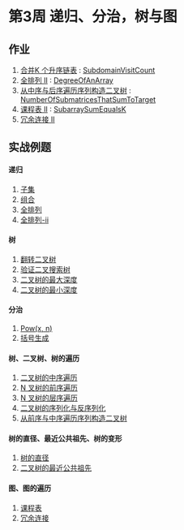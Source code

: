 # 第3周 递归、分治，树与图

## 作业

1. [合并K 个升序链表](https://leetcode.com/problems/merge-k-sorted-lists/) : [SubdomainVisitCount](./src/main/java/com/inbetter/homework/algorithm/SubdomainVisitCount.java )
2. [全排列 II](https://leetcode.com/problems/permutations-ii/) : [DegreeOfAnArray](./src/main/java/com/inbetter/homework/algorithm/DegreeOfAnArray.java)
3. [从中序与后序遍历序列构造二叉树](https://leetcode.com/problems/construct-binary-tree-from-inorder-and-postorder-traversal/) : [NumberOfSubmatricesThatSumToTarget](./src/main/java/com/inbetter/homework/algorithm/NumberOfSubmatricesThatSumToTarget.java)
4. [课程表 II](https://leetcode.com/problems/course-schedule-ii/) : [SubarraySumEqualsK](./src/main/java/com/inbetter/homework/algorithm/SubarraySumEqualsK.java)
5. [冗余连接 II](https://leetcode.com/problems/redundant-connection-ii/)

## 实战例题

#### 递归

1. [子集](https://leetcode.com/problems/subsets/)
2. [组合](https://leetcode.com/problems/combinations/)
3. [全排列](https://leetcode.com/problems/permutations/)
4. [全排列-ii](https://leetcode.com/problems/permutations-ii/)

#### 树

1. [翻转二叉树](https://leetcode.com/problems/invert-binary-tree/description/)
2. [验证二叉搜索树](https://leetcode.com/problems/validate-binary-search-tree/)
3. [二叉树的最大深度](https://leetcode.com/problems/maximum-depth-of-binary-tree/)
4. [二叉树的最小深度](https://leetcode.com/problems/minimum-depth-of-binary-tree/)

#### 分治

1. [Pow(x, n)](https://leetcode.com/problems/powx-n/)
2. [括号生成](https://leetcode.com/problems/generate-parentheses/)

#### 树、二叉树、树的遍历

1. [二叉树的中序遍历](https://leetcode.com/problems/binary-tree-inorder-traversal/)
2. [N 叉树的前序遍历](https://leetcode.com/problems/n-ary-tree-preorder-traversal/description/)
3. [N 叉树的层序遍历](https://leetcode.com/problems/n-ary-tree-level-order-traversal/)
4. [二叉树的序列化与反序列化](https://leetcode.com/problems/serialize-and-deserialize-binary-tree/)
5. [从前序与中序遍历序列构造二叉树](https://leetcode.com/problems/construct-binary-tree-from-preorder-and-inorder-traversal/)           
                                
#### 树的直径、最近公共祖先、树的变形

1. [树的直径](https://leetcode.com/problems/tree-diameter/)
2. [二叉树的最近公共祖先](https://leetcode.com/problems/lowest-common-ancestor-of-a-binary-tree/)

#### 图、图的遍历              

1. [课程表](https://leetcode.com/problems/course-schedule/)
2. [冗余连接](https://leetcode.com/problems/redundant-connection/description/)                                                                                                                                                                                                                                                                                                                                                                                                                                                                                                                                                                                                                                                                                                                                                                                                                                                                                                                                                                                                                                                                                                                                                                       